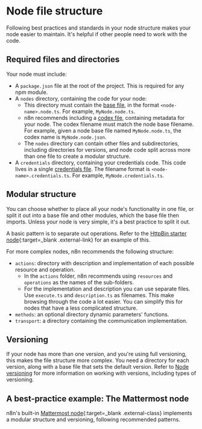 # Node file structure

Following best practices and standards in your node structure makes your node easier to maintain. It's helpful if other people need to work with the code.

## Required files and directories

Your node must include:

* A `package.json` file at the root of the project. This is required for any npm module.
* A `nodes` directory, containing the code for your node:
  * This directory must contain the [base file](/integrations/creating-nodes/reference/node-base-file/), in the format `<node-name>.node.ts`. For example, `MyNode.node.ts`.
  * n8n recommends including a [codex file](/integrations/creating-nodes/reference/node-codex-file/), containing metadata for your node. The codex filename must match the node base filename. For example, given a node base file named `MyNode.node.ts`, the codex name is `MyNode.node.json`.
  * The `nodes` directory can contain other files and subdirectories, including directories for versions, and node code split across more than one file to create a modular structure.
* A `credentials` directory, containing your credentials code. This code lives in a single [credentials file](/integrations/creating-nodes/reference/credentials-file/). The filename format is `<node-name>.credentials.ts`. For example, `MyNode.credentials.ts`.

## Modular structure
<!-- vale off -->
You can choose whether to place all your node's functionality in one file, or split it out into a base file and other modules, which the base file then imports. Unless your node is very simple, it's a best practice to split it out.
<!-- vale on -->

A basic pattern is to separate out operations. Refer to the [HttpBin starter node](https://github.com/n8n-io/n8n-nodes-starter/tree/master/nodes/HttpBin){:target=_blank .external-link} for an example of this.

For more complex nodes, n8n recommends the following structure:

  * `actions`: directory with description and implementation of each possible resource and operation.
    * In the `actions` folder, n8n recommends using `resources` and `operations` as the names of the sub-folders. 
    * For the implementation and description you can use separate files. Use `execute.ts` and `description.ts` as filenames. This make browsing through the code a lot easier. You can simplify this for nodes that have a less complicated structure.
  * `methods`: an optional directory dynamic parameters' functions.  
  * `transport`: a directory containing the communication implementation.


## Versioning

If your node has more than one version, and you're using full versioning, this makes the file structure more complex. You need a directory for each version, along with a base file that sets the default version. Refer to [Node versioning](/integrations/creating-nodes/build/node-versioning/) for more information on working with versions, including types of versioning.

## A best-practice example: The Mattermost node

n8n's built-in [Mattermost node](https://github.com/n8n-io/n8n/tree/master/packages/nodes-base/nodes/Mattermost){:target=_blank .external-class} implements a modular structure and versioning, following recommended patterns.


